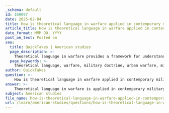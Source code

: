 ```yaml
---
_schema: default
id: 169097
date: 2025-02-04
title: How is theoretical language in warfare applied in contemporary military doctrine?
article_title: How is theoretical language in warfare applied in contemporary military doctrine?
date_format: MMM DD, YYYY
post_on_text: Posted on
seo:
  title: QuickTakes | American studies
  page_description: >-
    Theoretical language in warfare provides a framework for understanding contemporary military strategy, especially in urban contexts. It incorporates insights from various academic fields to enhance military planning, consider ethical implications, and foster tactical innovations.
  page_keywords: >-
    theoretical language, warfare, military doctrine, urban warfare, military strategies, Israeli Defense Forces, architectural theory, ethical considerations, tactical innovation, Operational Theory Research Institute, humanitarian paradox, swarming, infestation, military discourse
author: QuickTakes
question: >-
    How is theoretical language in warfare applied in contemporary military doctrine?
answer: >-
    Theoretical language in warfare is applied in contemporary military doctrine by providing a framework for articulating and understanding military strategies, particularly in the context of urban warfare. This language draws from various academic fields, including philosophy, sociology, and architecture, allowing military planners to conceptualize complex operations and their implications more effectively.\n\n1. **Articulation of Military Strategies**: Theoretical language serves as a vital tool for describing and analyzing military operations. For instance, the Israeli Defense Forces (IDF) have incorporated post-modern and critical theory language into their military discourse. This approach enables a nuanced understanding of urban combat scenarios, where the relationship between military actions and the architectural context is crucial. By using specific terminologies, military leaders can better communicate strategies that consider the unique challenges posed by urban environments.\n\n2. **Influence of Architectural Theory**: Architectural theory significantly informs military strategies by emphasizing spatial interpretation and the functionality of urban landscapes. The collaboration between military and architectural theorists, as seen in institutions like the Operational Theory Research Institute (OTRI), enhances the military's ability to adapt to urban warfare. This integration allows for the development of flexible strategies that account for the complexities of urban infrastructure and civilian presence.\n\n3. **Ethical and Political Implications**: Theoretical language also encompasses the ethical considerations surrounding military operations. It articulates the moral dilemmas faced by military planners, particularly regarding the impact of their strategies on civilian populations and urban infrastructure. The discourse includes discussions on the humanitarian paradox, where military actions may inadvertently hinder humanitarian efforts, raising critical ethical questions about the conduct of warfare.\n\n4. **Tactical Innovation**: Theoretical language facilitates tactical innovation by allowing military planners to conceptualize new approaches to warfare. Concepts such as "swarming" and "infestation" draw on nature metaphors to describe coordinated military movements and decentralized decision-making in urban settings. This innovative thinking is essential for adapting to the dynamic nature of contemporary conflicts.\n\nIn summary, theoretical language in warfare is integral to contemporary military doctrine as it bridges military strategies with architectural theory, informs ethical considerations, and shapes the discourse around military operations. This multifaceted approach ultimately influences how conflicts are conducted and understood in modern settings.
subject: American studies
file_name: how-is-theoretical-language-in-warfare-applied-in-contemporary-military-doctrine.md
url: /learn/american-studies/questions/how-is-theoretical-language-in-warfare-applied-in-contemporary-military-doctrine
---
```


&nbsp;